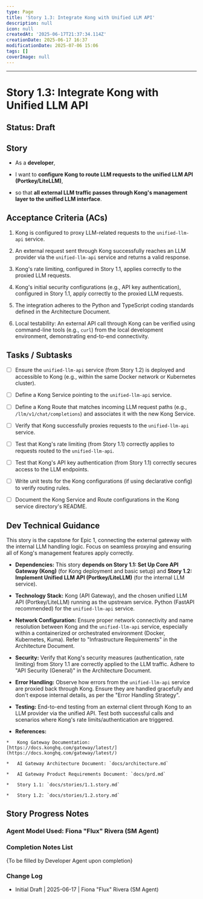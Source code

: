 ```yaml
---
type: Page
title: 'Story 1.3: Integrate Kong with Unified LLM API'
description: null
icon: null
createdAt: '2025-06-17T21:37:34.114Z'
creationDate: 2025-06-17 16:37
modificationDate: 2025-07-06 15:06
tags: []
coverImage: null
---
```


---

# Story 1.3: Integrate Kong with Unified LLM API

## Status: Draft

## Story

*   As a **developer**,

*   I want to **configure Kong to route LLM requests to the unified LLM API (Portkey/LiteLLM)**,

*   so that **all external LLM traffic passes through Kong's management layer to the unified LLM interface**.

## Acceptance Criteria (ACs)

1.  Kong is configured to proxy LLM-related requests to the `unified-llm-api` service.

2.  An external request sent through Kong successfully reaches an LLM provider via the `unified-llm-api` service and returns a valid response.

3.  Kong's rate limiting, configured in Story 1.1, applies correctly to the proxied LLM requests.

4.  Kong's initial security configurations (e.g., API key authentication), configured in Story 1.1, apply correctly to the proxied LLM requests.

5.  The integration adheres to the Python and TypeScript coding standards defined in the Architecture Document.

6.  Local testability: An external API call through Kong can be verified using command-line tools (e.g., `curl`) from the local development environment, demonstrating end-to-end connectivity.

## Tasks / Subtasks

*   [ ] Ensure the `unified-llm-api` service (from Story 1.2) is deployed and accessible to Kong (e.g., within the same Docker network or Kubernetes cluster).

*   [ ] Define a Kong Service pointing to the `unified-llm-api` service.

*   [ ] Define a Kong Route that matches incoming LLM request paths (e.g., `/llm/v1/chat/completions`) and associates it with the new Kong Service.

*   [ ] Verify that Kong successfully proxies requests to the `unified-llm-api` service.

*   [ ] Test that Kong's rate limiting (from Story 1.1) correctly applies to requests routed to the `unified-llm-api`.

*   [ ] Test that Kong's API key authentication (from Story 1.1) correctly secures access to the LLM endpoints.

*   [ ] Write unit tests for the Kong configurations (if using declarative config) to verify routing rules.

*   [ ] Document the Kong Service and Route configurations in the Kong service directory's README.

## Dev Technical Guidance

This story is the capstone for Epic 1, connecting the external gateway with the internal LLM handling logic. Focus on seamless proxying and ensuring all of Kong's management features apply correctly.

*   **Dependencies:** This story **depends on Story 1.1: Set Up Core API Gateway (Kong)** (for Kong deployment and basic setup) and **Story 1.2: Implement Unified LLM API (Portkey/LiteLLM)** (for the internal LLM service).

*   **Technology Stack:** Kong (API Gateway), and the chosen unified LLM API (Portkey/LiteLLM) running as the upstream service. Python (FastAPI recommended) for the `unified-llm-api` service.

*   **Network Configuration:** Ensure proper network connectivity and name resolution between Kong and the `unified-llm-api` service, especially within a containerized or orchestrated environment (Docker, Kubernetes, Kuma). Refer to "Infrastructure Requirements" in the Architecture Document.

*   **Security:** Verify that Kong's security measures (authentication, rate limiting) from Story 1.1 are correctly applied to the LLM traffic. Adhere to "API Security (General)" in the Architecture Document.

*   **Error Handling:** Observe how errors from the `unified-llm-api` service are proxied back through Kong. Ensure they are handled gracefully and don't expose internal details, as per the "Error Handling Strategy".

*   **Testing:** End-to-end testing from an external client through Kong to an LLM provider via the unified API. Test both successful calls and scenarios where Kong's rate limits/authentication are triggered.

*   **References:**

```text
*   Kong Gateway Documentation: [https://docs.konghq.com/gateway/latest/](https://docs.konghq.com/gateway/latest/)
    
*   AI Gateway Architecture Document: `docs/architecture.md`
    
*   AI Gateway Product Requirements Document: `docs/prd.md`
    
*   Story 1.1: `docs/stories/1.1.story.md`
    
*   Story 1.2: `docs/stories/1.2.story.md`
```

## Story Progress Notes

### Agent Model Used: Fiona "Flux" Rivera (SM Agent)

### Completion Notes List

{To be filled by Developer Agent upon completion}

### Change Log

*   Initial Draft | 2025-06-17 | Fiona "Flux" Rivera (SM Agent)


